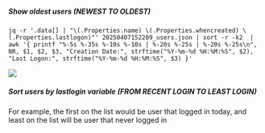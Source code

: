 ##### Show oldest users (NEWEST TO OLDEST) 
```
jq -r '.data[] | "\(.Properties.name) \(.Properties.whencreated) \(.Properties.lastlogon)"' 20250407152209_users.json | sort -r -k2  | awk '{ printf "%-5s %-35s %-10s %-10s | %-20s %-25s | %-20s %-25s\n", NR, $1, $2, $3, "Creation Date:", strftime("%Y-%m-%d %H:%M:%S", $2), "Last Logon:", strftime("%Y-%m-%d %H:%M:%S", $3) }'
```

![](ZZZ-resources/Pasted%20image%2020250413003920.png)

##### Sort users by lastlogin variable (FROM RECENT LOGIN TO LEAST LOGIN)
For example, the first on the list would be user that logged in today, and least on the list will be user that never logged in

